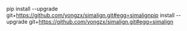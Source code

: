 pip install --upgrade git+https://github.com/yongzx/simalign.git#egg=simalignpip install --upgrade git+https://github.com/yongzx/simalign.git#egg=simalign